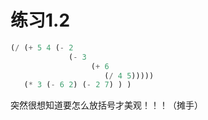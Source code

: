 # 练习1.2

```lisp
(/ (+ 5 4 (- 2 
             (- 3 
                  (+ 6 
                     (/ 4 5)))))
   (* 3 (- 6 2) (- 2 7) ) )
```

突然很想知道要怎么放括号才美观！！！（摊手）